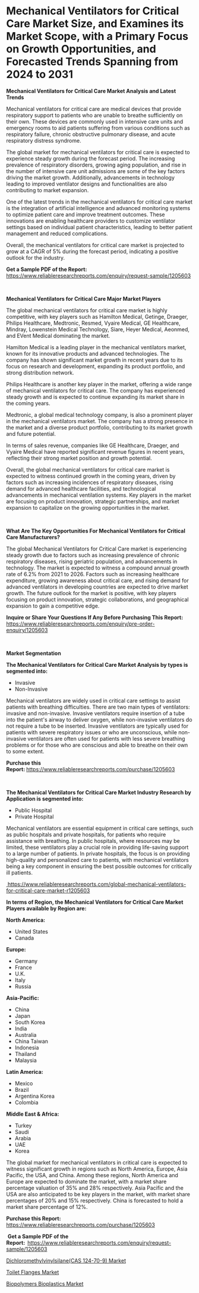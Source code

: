 <p><h1>Mechanical Ventilators for Critical Care Market Size, and Examines its Market Scope, with a Primary Focus on Growth Opportunities, and Forecasted Trends Spanning from 2024 to 2031</h1></p><p><strong>Mechanical Ventilators for Critical Care Market Analysis and Latest Trends</strong></p>
<p><p>Mechanical ventilators for critical care are medical devices that provide respiratory support to patients who are unable to breathe sufficiently on their own. These devices are commonly used in intensive care units and emergency rooms to aid patients suffering from various conditions such as respiratory failure, chronic obstructive pulmonary disease, and acute respiratory distress syndrome.</p><p>The global market for mechanical ventilators for critical care is expected to experience steady growth during the forecast period. The increasing prevalence of respiratory disorders, growing aging population, and rise in the number of intensive care unit admissions are some of the key factors driving the market growth. Additionally, advancements in technology leading to improved ventilator designs and functionalities are also contributing to market expansion.</p><p>One of the latest trends in the mechanical ventilators for critical care market is the integration of artificial intelligence and advanced monitoring systems to optimize patient care and improve treatment outcomes. These innovations are enabling healthcare providers to customize ventilator settings based on individual patient characteristics, leading to better patient management and reduced complications.</p><p>Overall, the mechanical ventilators for critical care market is projected to grow at a CAGR of 5% during the forecast period, indicating a positive outlook for the industry.</p></p>
<p><strong>Get a Sample PDF of the Report:&nbsp;</strong> <a href="https://www.reliableresearchreports.com/enquiry/request-sample/1205603">https://www.reliableresearchreports.com/enquiry/request-sample/1205603</a></p>
<p>&nbsp;</p>
<p><strong>Mechanical Ventilators for Critical Care Major Market Players</strong></p>
<p><p>The global mechanical ventilators for critical care market is highly competitive, with key players such as Hamilton Medical, Getinge, Draeger, Philips Healthcare, Medtronic, Resmed, Vyaire Medical, GE Healthcare, Mindray, Lowenstein Medical Technology, Siare, Heyer Medical, Aeonmed, and EVent Medical dominating the market.</p><p>Hamilton Medical is a leading player in the mechanical ventilators market, known for its innovative products and advanced technologies. The company has shown significant market growth in recent years due to its focus on research and development, expanding its product portfolio, and strong distribution network.</p><p>Philips Healthcare is another key player in the market, offering a wide range of mechanical ventilators for critical care. The company has experienced steady growth and is expected to continue expanding its market share in the coming years.</p><p>Medtronic, a global medical technology company, is also a prominent player in the mechanical ventilators market. The company has a strong presence in the market and a diverse product portfolio, contributing to its market growth and future potential.</p><p>In terms of sales revenue, companies like GE Healthcare, Draeger, and Vyaire Medical have reported significant revenue figures in recent years, reflecting their strong market position and growth potential.</p><p>Overall, the global mechanical ventilators for critical care market is expected to witness continued growth in the coming years, driven by factors such as increasing incidences of respiratory diseases, rising demand for advanced healthcare facilities, and technological advancements in mechanical ventilation systems. Key players in the market are focusing on product innovation, strategic partnerships, and market expansion to capitalize on the growing opportunities in the market.</p></p>
<p>&nbsp;</p>
<p><strong>What Are The Key Opportunities For Mechanical Ventilators for Critical Care Manufacturers?</strong></p>
<p><p>The global Mechanical Ventilators for Critical Care market is experiencing steady growth due to factors such as increasing prevalence of chronic respiratory diseases, rising geriatric population, and advancements in technology. The market is expected to witness a compound annual growth rate of 6.2% from 2021 to 2026. Factors such as increasing healthcare expenditure, growing awareness about critical care, and rising demand for advanced ventilators in developing countries are expected to drive market growth. The future outlook for the market is positive, with key players focusing on product innovation, strategic collaborations, and geographical expansion to gain a competitive edge.</p></p>
<p><strong>Inquire or Share Your Questions If Any Before Purchasing This Report:</strong> <a href="https://www.reliableresearchreports.com/enquiry/pre-order-enquiry/1205603">https://www.reliableresearchreports.com/enquiry/pre-order-enquiry/1205603</a></p>
<p>&nbsp;</p>
<p><strong>Market Segmentation</strong></p>
<p><strong>The Mechanical Ventilators for Critical Care Market Analysis by types is segmented into:</strong></p>
<p><ul><li>Invasive</li><li>Non-Invasive</li></ul></p>
<p><p>Mechanical ventilators are widely used in critical care settings to assist patients with breathing difficulties. There are two main types of ventilators: invasive and non-invasive. Invasive ventilators require insertion of a tube into the patient's airway to deliver oxygen, while non-invasive ventilators do not require a tube to be inserted. Invasive ventilators are typically used for patients with severe respiratory issues or who are unconscious, while non-invasive ventilators are often used for patients with less severe breathing problems or for those who are conscious and able to breathe on their own to some extent.</p></p>
<p><strong>Purchase this Report:&nbsp;</strong><a href="https://www.reliableresearchreports.com/purchase/1205603">https://www.reliableresearchreports.com/purchase/1205603</a></p>
<p>&nbsp;</p>
<p><strong>The Mechanical Ventilators for Critical Care Market Industry Research by Application is segmented into:</strong></p>
<p><ul><li>Public Hospital</li><li>Private Hospital</li></ul></p>
<p><p>Mechanical ventilators are essential equipment in critical care settings, such as public hospitals and private hospitals, for patients who require assistance with breathing. In public hospitals, where resources may be limited, these ventilators play a crucial role in providing life-saving support to a large number of patients. In private hospitals, the focus is on providing high-quality and personalized care to patients, with mechanical ventilators being a key component in ensuring the best possible outcomes for critically ill patients.</p></p>
<p><a href="https://www.reliableresearchreports.com/global-mechanical-ventilators-for-critical-care-market-r1205603">&nbsp;https://www.reliableresearchreports.com/global-mechanical-ventilators-for-critical-care-market-r1205603</a></p>
<p><strong>In terms of Region, the Mechanical Ventilators for Critical Care Market Players available by Region are:</strong></p>
<p>
    <p> <strong> North America: </strong>
        <ul>
            <li>United States</li>
            <li>Canada</li>
        </ul>
        </p> 
    <p> <strong> Europe: </strong>
        <ul>
            <li>Germany</li>
            <li>France</li>
            <li>U.K.</li>
            <li>Italy</li>
            <li>Russia</li>
        </ul>
        </p> 
    <p> <strong> Asia-Pacific: </strong>
        <ul>
            <li>China</li>
            <li>Japan</li>
            <li>South Korea</li>
            <li>India</li>
            <li>Australia</li>
            <li>China Taiwan</li>
            <li>Indonesia</li>
            <li>Thailand</li>
            <li>Malaysia</li>
        </ul>
        </p> 
    <p> <strong> Latin America: </strong>
        <ul>
            <li>Mexico</li>
            <li>Brazil</li>
            <li>Argentina Korea</li>
            <li>Colombia</li>
        </ul>
        </p> 
    <p> <strong> Middle East & Africa: </strong>
        <ul>
            <li>Turkey</li>
            <li>Saudi</li>
            <li>Arabia</li>
            <li>UAE</li>
            <li>Korea</li>
        </ul>
    </p>
    </p>
<p><p>The global market for mechanical ventilators in critical care is expected to witness significant growth in regions such as North America, Europe, Asia Pacific, the USA, and China. Among these regions, North America and Europe are expected to dominate the market, with a market share percentage valuation of 35% and 28% respectively. Asia Pacific and the USA are also anticipated to be key players in the market, with market share percentages of 20% and 15% respectively. China is forecasted to hold a market share percentage of 12%.</p></p>
<p><strong>Purchase this Report: </strong><a href="https://www.reliableresearchreports.com/purchase/1205603">https://www.reliableresearchreports.com/purchase/1205603</a></p>
<p>&nbsp;<strong>Get a Sample PDF of the Report:&nbsp;&nbsp;</strong><a href="https://www.reliableresearchreports.com/enquiry/request-sample/1205603">https://www.reliableresearchreports.com/enquiry/request-sample/1205603</a></p>
<p><strong></strong></p>
<p><p><a href="https://github.com/julyju69/Market-Research-Report-List-4/blob/main/dichloromethylvinylsilanecas-124-70-9-market.md">Dichloromethylvinylsilane(CAS 124-70-9) Market</a></p><p><a href="https://github.com/nathandecarvalho/Market-Research-Report-List-4/blob/main/toilet-flanges-market.md">Toilet Flanges Market</a></p><p><a href="https://github.com/amapolalg/Market-Research-Report-List-1/blob/main/biopolymers-bioplastics-market.md">Biopolymers Bioplastics Market</a></p></p>